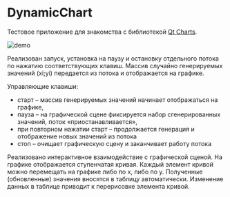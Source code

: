 # DynamicChart
Тестовое приложение для знакомства с библиотекой [Qt Charts](https://doc.qt.io/qt-5/qtcharts-index.html).

![demo](https://user-images.githubusercontent.com/61391551/75566813-6cafa780-5a61-11ea-82a2-3fa4fccb4909.gif)

Реализован запуск, установка на паузу и остановку отдельного потока по нажатию соответствующих клавиш.
Массив случайно генерируемых значений (xi;yi) передается из потока и отображается на графике.

Управляющие клавиши:
- старт – массив генерируемых значений начинает отображаться на графике, 
- пауза – на графической сцене фиксируется набор сгенерированных значений, поток «приостанавливается», 
- при повторном нажатии старт – продолжается генерация и отображение новых значений из потока
- стоп – очищает графическую сцену и заканчивает работу потока

Реализовано интерактивное взаимодействие с графической сценой. На графике отображается ступенчатая кривая. Каждый элемент кривой можно перемещать на графике либо по x, либо по y. Полученные (обновленные) значения вносятся в таблицу автоматически. Изменение данных в таблице приводит к перерисовке элемента кривой.
